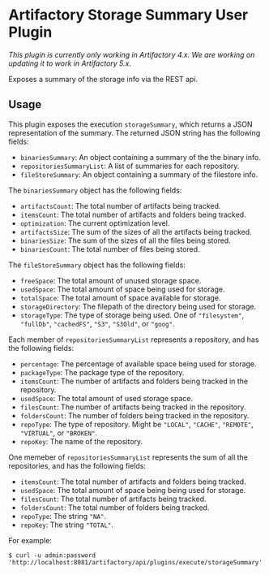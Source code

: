 Artifactory Storage Summary User Plugin
=======================================

*This plugin is currently only working in Artifactory 4.x. We are working on updating it to work in Artifactory 5.x.*

Exposes a summary of the storage info via the REST api.

Usage
-----

This plugin exposes the execution `storageSummary`, which returns a JSON
representation of the summary. The returned JSON string has the following
fields:

- `binariesSummary`: An object containing a summary of the the binary info.
- `repositoriesSummaryList`: A list of summaries for each repository.
- `fileStoreSummary`: An object containing a summary of the filestore info.

The `binariesSummary` object has the following fields:

- `artifactsCount`: The total number of artifacts being tracked.
- `itemsCount`: The total number of artifacts and folders being tracked.
- `optimization`: The current optimization level.
- `artifactsSize`: The sum of the sizes of all the artifacts being tracked.
- `binariesSize`: The sum of the sizes of all the files being stored.
- `binariesCount`: The total number of files being stored.

The `fileStoreSummary` object has the following fields:

- `freeSpace`: The total amount of unused storage space.
- `usedSpace`: The total amount of space being used for storage.
- `totalSpace`: The total amount of space available for storage.
- `storageDirectory`: The filepath of the directory being used for storage.
- `storageType`: The type of storage being used. One of `"filesystem"`,
  `"fullDb"`, `"cachedFS"`, `"S3"`, `"S3Old"`, or `"goog"`.

Each member of `repositoriesSummaryList` represents a repository, and has the
following fields:

- `percentage`: The percentage of available space being used for storage.
- `packageType`: The package type of the repository.
- `itemsCount`: The number of artifacts and folders being tracked in the
  repository.
- `usedSpace`: The total amount of used storage space.
- `filesCount`: The number of artifacts being tracked in the repository.
- `foldersCount`: The number of folders being tracked in the repository.
- `repoType`: The type of repository. Might be `"LOCAL"`, `"CACHE"`, `"REMOTE"`,
  `"VIRTUAL"`, or `"BROKEN"`.
- `repoKey`: The name of the repository.

One memeber of `repositoriesSummaryList` represents the sum of all the
repositories, and has the following fields:

- `itemsCount`: The total number of artifacts and folders being tracked.
- `usedSpace`: The total amount of space being being used for storage.
- `filesCount`: The total number of artifacts being tracked.
- `foldersCount`: The total number of folders being tracked.
- `repoType`: The string `"NA"`.
- `repoKey`: The string `"TOTAL"`.

For example:

```
$ curl -u admin:password 'http://localhost:8081/artifactory/api/plugins/execute/storageSummary'
```
